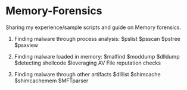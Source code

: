 # Memory-Forensics
Sharing my experience/sample scripts and guide on Memory forensics.
1. Finding malware through process analysis:
$pslist
$psscan
$pstree
$psxview

2. Finding malware loaded in memory:
$malfind
$moddump
$dlldump
$detecting shellcode
$leveraging AV
File reputation checks

3. Finding malware through other artifacts
$dlllist
$shimcache
$shimcachemem
$MFTparser
